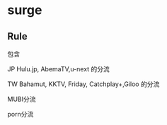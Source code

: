 # surge

## Rule

包含

JP
Hulu.jp, AbemaTV,u-next 的分流

TW
Bahamut, KKTV, Friday, Catchplay+,Giloo 的分流

MUBI分流

porn分流
